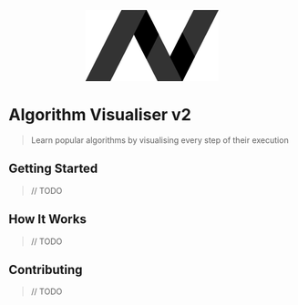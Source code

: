 <p align="center">
  <img src="docs/img/logo-dark@0.5x.png" alt="Algorithm Visualiser Logo" />
</p>

# Algorithm Visualiser v2

> Learn popular algorithms by visualising every step of their execution

## Getting Started

> // TODO

## How It Works

> // TODO

## Contributing

> // TODO
